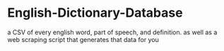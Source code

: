 # English-Dictionary-Database
a CSV of every english word, part of speech, and definition. as well as a web scraping script that generates that data for you

